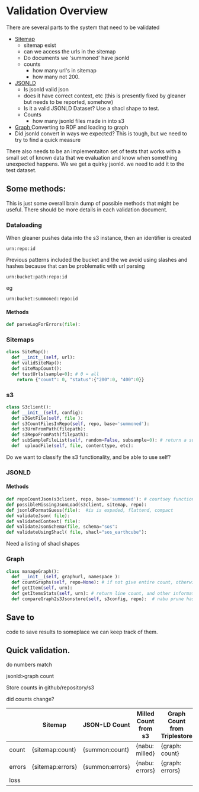 # Validation Overview

There are several parts to the system that need to be validated
* [Sitemap](./validation_sitemap.md)
  * sitemap exist
  * can we access the urls in the sitemap
  * Do documents we 'summoned' have jsonld
  * counts
     * how many url's in sitemap
     * how many not 200.
* [JSONLD](./validation_jsonld.md)
  * Is jsonld valid json
  * does it have correct context, etc (this is presently fixed by gleaner but needs to be reported, somehow)
  * Is it a valid JSONLD Dataset? Use a shacl shape to test.
  * Counts
     * how many jsonld files made in into s3
* [Graph ](./validation_graph.md) Converting to RDF and loading to graph
* Did jsonld convert in ways we expected? This is tough, but we need to try to find a quick measure

There also needs to be an implementaiton set of tests that works with a small set of known 
data that we evaluation and know when something unexpected happens.
We we get a quirky jsonld. we need to add it to the test dataset.


## Some methods:

This is just some overall brain dump of possible methods that might be useful.
There should be more details in each validation document.

### Dataloading

When gleaner pushes data into the s3 instance, then an identifier is created

`urn:repo:id`

Previous patterns included the bucket and the
we avoid using slashes and hashes because that can be problematic with url parsing

`urn:bucket:path:repo:id`

eg

`urn:bucket:summoned:repo:id`

#### Methods
```python
def parseLogForErrors(file):
```
### Sitemaps
```python
class SiteMap():
  def __init__(self, url):
  def validSiteMap():
  def siteMapCount():
  def testUrls(sample=0): # 0 = all
    return {"count": 0, "status":{"200":0, "400":0}}
```

### s3
```python
class S3client():
  def __init__(self, config):
  def s3GetFile(self, file ):
  def s3CountFilesInRepo(self, repo, base='summoned'):
  def s3UrnFromPath(filepath):
  def s3RepoFromPath(filepath):
  def subSampleFileList(self, random=False, subsample=0): # return a subset 
  def  uploadFile(self, file, contenttype, etc):
```
Do we want to classify the s3 functionality, and be able to use self?

### JSONLD


#### Methods
```python
def repoCountJson(s3client, repo, base='summoned'): # courtsey function fo s3CountFilesInRepo
def possibleMissingJsonLoad(s3client, sitemap, repo):
def jsonldFormatGuess(file):  #is is expaded, flattend, compact
def validateJson( file):
def validatedContext( file):
def validateJsonSchema(file, schema="sos":
def validateUsingShacl( file, shacl="sos_earthcube"):
```

Need a listing of shacl shapes

### Graph
```python
class manageGraph():
  def __init__(self, graphurl, namespace ):
  def countGraphs(self, repo=None): # if not give entire count, otherwise fancy search for urn:repo
  def getItem(self, urn):
  def getItemsStats(self, urn): # return line count, and other information.
  def compareGraph2s3Jsonstore(self, s3config, repo):  # nabu prune has example

```

## Save to
code to save results to someplace we can keep track of them.

## Quick validation.
do numbers match

jsonld>graph count

Store counts in github/repository/s3

did counts change?


|     | Sitemap         | JSON-LD Count | Milled Count from s3 | Graph Count from Triplestore |
| ---- | -------------   | --------------| -------------------- | ---------------------------- |
| count | {sitemap:count} | {summon:count} | {nabu: milled} | {graph: count} |
| errors | {sitemap:errors} | {summon:errors} | {nabu: errors}  | {graph: errors} |
| loss |  |  |  |  |
